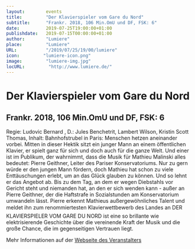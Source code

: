 ```yaml
---
layout:        events
title:         "Der Klavierspieler vom Gare du Nord"
subtitle:      "Frankr. 2018, 106 Min.OmU und DF, FSK: 6"
date:          2019-07-25T19:00:00+01:00
publishdate:   2019-07-15T00:00:00+01:00
author:        "Lumiere"
place:         "Lumiere"
URL:           "/2019/07/25/19/00/lumiere"
icon:         "lumiere-icon.png"
image:         "lumiere-img.jpg"
locURL:         "http://www.lumiere.de/"
---
```


Der Klavierspieler vom Gare du Nord
===========

Frankr. 2018, 106 Min.OmU und DF, FSK: 6
-----------

Regie: Ludovic Bernard , D.: Jules Benchetrit, Lambert Wilson, Kristin Scott Thomas, Inhalt: Bahnhofstrubel in Paris: Menschen hetzen aneinander vorbei. Mitten in dieser Hektik sitzt ein junger Mann an einem öffentlichen Klavier, er spielt ganz für sich und doch auch für die ganze Welt. Und einer ist im Publikum, der wahrnimmt, dass die Musik für Mathieu Malinski alles bedeutet: Pierre Geithner, Leiter des Pariser Konservatoriums. Nur zu gern würde er den jungen Mann fördern, doch Mathieu hat schon zu viele Enttäuschungen erlebt, um an das Glück glauben zu können. Und so lehnt er das Angebot ab. Bis zu dem Tag, an dem er wegen Diebstahls vor Gericht steht und niemanden hat, an den er sich wenden kann - außer an Pierre Geithner, der die Haftstrafe in Sozialstunden am Konservatorium umwandeln lässt. Pierre erkennt Mathieus außergewöhnliches Talent und meldet ihn zum renommiertesten Klavierwettbewerb des Landes an DER KLAVIERSPIELER VOM GARE DU NORD ist eine so brillante wie elektrisierende Geschichte über die vereinende Kraft der Musik und die große Chance, die im gegenseitigen Vertrauen liegt. 

Mehr Informationen auf der [Webseite des Veranstalters](http://www.lumiere.de/19/07/klavier.htm)
